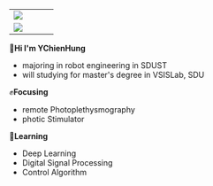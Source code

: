 <table align="right" style="color:#ffffff;">

<tr>
  <td style = "width: 40%;color:#ffffff;" align="left">
    <a href="https://github.com/anuraghazra/github-readme-stats">
      <img src="https://github-readme-stats.vercel.app/api?username=YChienHung&show_icons=true&include_all_commits=true&theme=buefy&hide_border=true&hide_title=true&hide=issues,prs" 
      />
    </a>
  </td>
</tr>

<tr>
  <td style = "width: 40%;color:#ffffff;" align="left">
    <a href="https://github.com/anuraghazra/github-readme-stats">
      <img src="https://github-readme-stats.vercel.app/api/top-langs/?username=YChienHung&layout=compact&theme=buefy&hide_border=true" 
      />
    </a>
  </td>
</tr>
  
</table> 
 
👋**Hi I'm YChienHung**
* majoring in robot engineering in SDUST
* will studying for master's degree in VSISLab, SDU


✊**Focusing**
* remote Photoplethysmography
* photic Stimulator

🌱**Learning**
* Deep Learning
* Digital Signal Processing
* Control Algorithm
